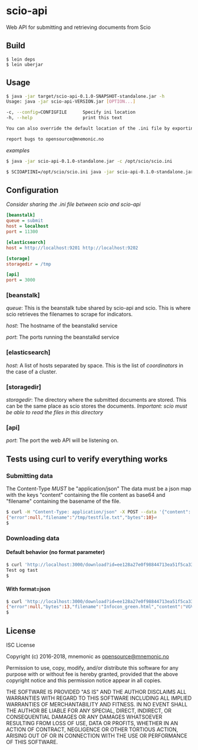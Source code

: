 # scio-api

Web API for submitting and retrieving documents from Scio

## Build

```
$ lein deps
$ lein uberjar
```

## Usage

```bash
$ java -jar target/scio-api-0.1.0-SNAPSHOT-standalone.jar -h
Usage: java -jar scio-api-VERSION.jar [OPTION...]

-c, --config=CONFIGFILE      Specify ini location
-h, --help                   print this text

You can also override the default location of the .ini file by exporting the SCIOAPIINI environment variable.

report bugs to opensource@mnemonic.no
```

*examples*
```bash
$ java -jar scio-api-0.1.0-standalone.jar -c /opt/scio/scio.ini
```

```bash
$ SCIOAPIINI=/opt/scio/scio.ini java -jar scio-api-0.1.0-standalone.jar
```

## Configuration

*Consider sharing the .ini file between scio and scio-api*

```ini
[beanstalk]
queue = submit
host = localhost
port = 11300

[elasticsearch]
host = http://localhost:9201 http://localhost:9202

[storage]
storagedir = /tmp

[api]
port = 3000
```

### [beanstalk]

*queue*: This is the beanstalk tube shared by scio-api and scio. This is where scio retrieves the filenames
to scrape for indicators.

*host*: The hostname of the beanstalkd service

*port*: The ports running the beanstalkd service

### [elasticsearch]
*host*: A list of hosts separated by space. This is the list of *coordinators* in the case of a cluster.

### [storagedir]

*storagedir*: The directory where the submitted documents are stored. This can be the same place as scio stores the documents. *Important: scio must be able to read the files in this directory*

### [api]
*port*: The port the web API will be listening on.

## Tests using curl to verify everything works

### Submitting data

The Content-Type *MUST* be "application/json"
The data must be a json map with the keys "content" containing the file content as base64 and "filename" containing the basename of the file.

```bash
$ curl -H "Content-Type: application/json" -X POST --data '{"content": "MTI3LjAuMC4xCg==", "filename": "testfile.txt"}' http://localhost:3000/submit
{"error":null,"filename":"/tmp/testfile.txt","bytes":10}⏎
$
```

### Downloading data

#### Default behavior (no format parameter)

```bash
$ curl 'http://localhost:3000/download?id=ee128a27e0f98844713ea51f5ca339803033b35f4df2d764f9c8eb40856a38c3'
Test og tast
$
```

#### With format=json

```bash
$ curl 'http://localhost:3000/download?id=ee128a27e0f98844713ea51f5ca339803033b35f4df2d764f9c8eb40856a38c3&format=json'
{"error":null,"bytes":13,"filename":"Infocon_green.html","content":"VGVzdCBvZyB0YXN0Cg==","encoding":"base64"}⏎                                                         ~
$
```

## License

ISC License

Copyright (c) 2016-2018, mnemonic as <opensource@mnemonic.no>

Permission to use, copy, modify, and/or distribute this software for any
purpose with or without fee is hereby granted, provided that the above
copyright notice and this permission notice appear in all copies.

THE SOFTWARE IS PROVIDED "AS IS" AND THE AUTHOR DISCLAIMS ALL WARRANTIES WITH
REGARD TO THIS SOFTWARE INCLUDING ALL IMPLIED WARRANTIES OF MERCHANTABILITY
AND FITNESS. IN NO EVENT SHALL THE AUTHOR BE LIABLE FOR ANY SPECIAL, DIRECT,
INDIRECT, OR CONSEQUENTIAL DAMAGES OR ANY DAMAGES WHATSOEVER RESULTING FROM
LOSS OF USE, DATA OR PROFITS, WHETHER IN AN ACTION OF CONTRACT, NEGLIGENCE
OR OTHER TORTIOUS ACTION, ARISING OUT OF OR IN CONNECTION WITH THE USE OR
PERFORMANCE OF THIS SOFTWARE.
